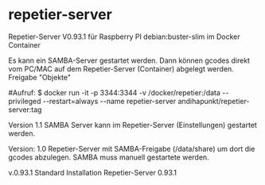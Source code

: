# repetier-server
Repetier-Server V0.93.1 für Raspberry PI debian:buster-slim
im Docker Container

Es kann ein SAMBA-Server gestartet werden. Dann können gcodes direkt vom PC/MAC auf dem Repetier-Server (Container) abgelegt werden.
Freigabe "Objekte"

#Aufruf:
$ docker run -it -p 3344:3344 -v /docker/repetier:/data --privileged --restart=always --name repetier-server andihapunkt/repetier-server:tag

Version 1.1   SAMBA Server kann im Repetier-Server (Einstellungen) gestartet werden.

Version: 1.0  Repetier-Server mit SAMBA-Freigabe (/data/share) um dort die gcodes abzulegen. SAMBA muss manuell gestartete werden.

v.0.93.1 Standard Installation Repetier-Server 0.93.1
